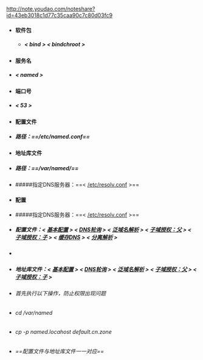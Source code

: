 http://note.youdao.com/noteshare?id=43eb3018c1d77c35caa90c7c80d03fc9


- #### 软件包
	 - ##### < bind > < bindchroot >
- #### 服务名
- ##### < named >
- #### 端口号
- ##### < 53 >
- #### 配置文件
- ##### 路径：==/etc/named.conf==
- #### 地址库文件
- ##### 路径：==/var/named/==
- #####指定DNS服务器：==<  [/etc/resolv.conf](https://github.com/guiaiy/linux/blob/master/DNS/resolv.conf) >==
- #### 配置
- #####指定DNS服务器：==< [/etc/resolv.conf](https://github.com/guiaiy/linux/blob/master/DNS/resolv.conf) >==
- ##### 配置文件：< [基本配置](https://github.com/guiaiy/linux/blob/master/DNS/default.cn.zone) > < [DNS轮询](https://github.com/guiaiy/linux/blob/master/DNS/namedlunxun.conf) > < [泛域名解析](https://github.com/guiaiy/linux/blob/master/DNS/fanyuming.conf) > < [子域授权：父](https://github.com/guiaiy/linux/blob/master/DNS/namedfu.conf) > < [子域授权：子](https://github.com/guiaiy/linux/blob/master/DNS/zi.conf) > < [缓存DNS](https://github.com/guiaiy/linux/blob/master/DNS/huancun.conf) > < [分离解析](https://github.com/guiaiy/linux/blob/master/DNS/split.conf) >
- ##### 
- ##### 地址库文件：< [基本配置](https://github.com/guiaiy/linux/blob/master/DNS/default.cn.zone) > < [DNS轮询](https://github.com/guiaiy/linux/blob/master/DNS/lunxun.cn.zone) > < [泛域名解析](https://github.com/guiaiy/linux/blob/master/DNS/fanyuming.cn.zone) > < [子域授权：父](https://github.com/guiaiy/linux/blob/master/DNS/fu.cn.zone) > < [子域授权：子](https://github.com/guiaiy/linux/blob/master/DNS/zi.fu.cn.zone) >
- ###### 首先执行以下操作，防止权限出现问题
- ###### cd /var/named
- ###### cp -p named.locahost default.cn.zone
- ###### ==配置文件与地址库文件一一对应==
	

